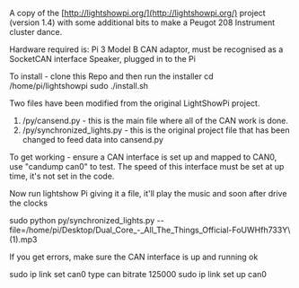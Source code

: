 A copy of the [http://lightshowpi.org/](http://lightshowpi.org/) project (version 1.4) with some additional bits to make a Peugot 208 Instrument cluster dance.



Hardware required is:
Pi 3 Model B
CAN adaptor, must be recognised as a SocketCAN interface
Speaker, plugged in to the Pi

To install - clone this Repo and then run the installer
cd /home/pi/lightshowpi
sudo ./install.sh

Two files have been modified from the original LightShowPi project.

1. /py/cansend.py - this is the main file where all of the CAN work is done.
2. /py/synchronized_lights.py - this is the original project file that has been changed to feed data into cansend.py

To get working - ensure a CAN interface is set up and mapped to CAN0, use "candump can0" to test. The speed of this interface must be set at up time, it's not set in the code.

Now run lightshow Pi giving it a file, it'll play the music and soon after drive the clocks

sudo python py/synchronized_lights.py --file=/home/pi/Desktop/Dual_Core_-_All_The_Things_Official-FoUWHfh733Y\ \(1\).mp3


If you get errors, make sure the CAN interface is up and running ok

sudo ip link set can0 type can bitrate 125000
sudo ip link set up can0
